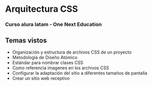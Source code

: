 # Arquitectura CSS
### Curso alura latam - One Next Education

## Temas vistos
- Organización y estructura de archivos CSS de un proyecto
- Metodología de Diseño Atómico
- Estándar para nombrar clases CSS
- Como referencia imagenes en los archivos CSS
- Configurar la adaptación del sitio a diferentes tamaños de pantalla
- Crear un sitio web receptivo
